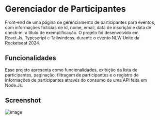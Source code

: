 # Gerenciador de Participantes
<p>Front-end de uma página de gerenciamento de participantes para eventos, com informações fictícias de id, nome, email, data de inscrição e data de check-in, a título de exemplificação. O projeto foi desenvolvido em React.Js, Typescript e Tailwindcss, durante o evento NLW Unite da Rocketseat 2024.</p>


## Funcionalidades
Esse projeto apresenta como funcionalidades, exibição da lista de participantes, paginação, filtragem de participantes e o registro de informações de participantes através do consumo de uma API feita em Node.Js.

## Screenshot
![image](https://github.com/nicolasfreitas-dev/gerenciador-de-participantes/assets/145572554/9de4253a-a6f3-41a0-892c-b3d0d88e55ee)

